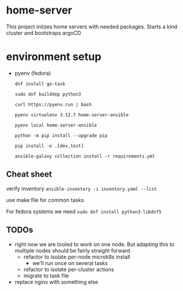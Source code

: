 # home-server
This project initzes home servers with needed packages. Starts a kind cluster and bootstraps 
argoCD


# environment setup

*  pyenv  (fedora)

    `dnf install go-task`

    `sudo dnf builddep python3`

    `curl https://pyenv.run | bash`

    `pyenv virtualenv 3.12.7 home-server-ansible`

    `pyenv local home-server-ansible`

    `python -m pip install --upgrade pip`

    `pip install -e .[dev,test]`

    `ansible-galaxy collection install -r requirements.yml`

## Cheat sheet 
verify inventory
`ansible-inventory -i inventory.yaml --list`

use make file for common tasks 

For fedora systems 
we need 
    `sudo dnf install python3-libdnf5`

## TODOs
* right now we are tooled to work on one node. But adapting this to multiple nodes should be fairly straight forward
  * refactor to isolate per-node microk8s install
    * we'll run once on several tasks
  * refactor to isolate per-cluster actions
  * migrate to task file
* replace nginx with something else
